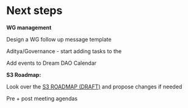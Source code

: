 # Next steps

**WG management**

Design a WG follow up message template 

Aditya/Governance - start adding tasks to the [](../../Working%20Groups%201a2aa07165c8493fac51cdd42f4d1ba5/WG%20Task%20Database%20f0b831139428483bb46b7e103ecb9dcf.md) 

Add events to Dream DAO Calendar

**S3 Roadmap:**

Look over the [S3 ROADMAP (DRAFT)](../S3%20ROADMAP%20(DRAFT)%207ad4875761314f5db4815a2fae1edab8.md) and propose changes if needed

Pre + post meeting agendas